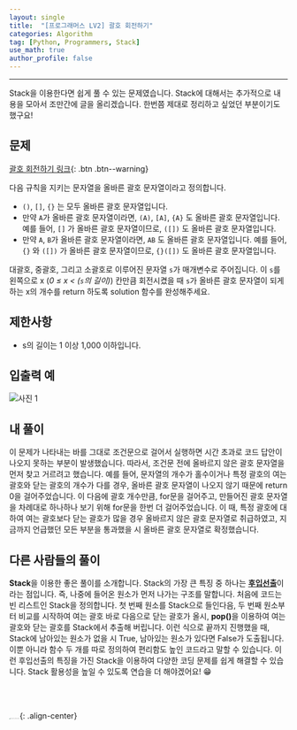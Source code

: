 ```yaml
---
layout: single
title:  "[프로그래머스 LV2] 괄호 회전하기"
categories: Algorithm
tag: [Python, Programmers, Stack]
use_math: true
author_profile: false
---
```

-----
Stack을 이용한다면 쉽게 풀 수 있는 문제였습니다. Stack에 대해서는 추가적으로 내용을 모아서 조만간에 글을 올리겠습니다. 한번쯤 제대로 정리하고 싶었던 부분이기도 했구요!

## 문제

[괄호 회전하기 링크](https://school.programmers.co.kr/learn/courses/30/lessons/76502){: .btn .btn--warning}
<br>

다음 규칙을 지키는 문자열을 올바른 괄호 문자열이라고 정의합니다.

- `()`, `[]`, `{}` 는 모두 올바른 괄호 문자열입니다.
- 만약 `A`가 올바른 괄호 문자열이라면, `(A)`, `[A]`, `{A}` 도 올바른 괄호 문자열입니다. 예를 들어, `[]` 가 올바른 괄호 문자열이므로, `([])` 도 올바른 괄호 문자열입니다.
- 만약 `A`, `B`가 올바른 괄호 문자열이라면, `AB` 도 올바른 괄호 문자열입니다. 예를 들어, `{}` 와 `([])` 가 올바른 괄호 문자열이므로, `{}([])` 도 올바른 괄호 문자열입니다.

대괄호, 중괄호, 그리고 소괄호로 이루어진 문자열 `s`가 매개변수로 주어집니다. 이 `s`를 왼쪽으로 x (*0 ≤ x < (`s`의 길이)*) 칸만큼 회전시켰을 때 `s`가 올바른 괄호 문자열이 되게 하는 x의 개수를 return 하도록 solution 함수를 완성해주세요. <br>

## 제한사항

- s의 길이는 1 이상 1,000 이하입니다.

## 입출력 예

![사진 1](https://user-images.githubusercontent.com/37182279/219043729-3da0f60e-d3f7-4822-8fde-29e81f29e910.PNG)

## 내 풀이

이 문제가 나타내는 바를 그대로 조건문으로 걸어서 실행하면 시간 초과로 코드 답안이 나오지 못하는 부분이 발생했습니다. 따라서, 조건문 전에 올바르지 않은 괄호 문자열을 먼저 찾고 거르려고 했습니다. 예를 들어, 문자열의 개수가 홀수이거나 특정 괄호의 여는 괄호와 닫는 괄호의 개수가 다를 경우, 올바른 괄호 문자열이 나오지 않기 때문에 return 0을 걸어주었습니다. 이 다음에 괄호 개수만큼, for문을 걸어주고, 만들어진 괄호 문자열을 차례대로 하나하나 보기 위해 for문을 한번 더 걸어주었습니다. 이 때, 특정 괄호에 대하여 여는 괄호보다 닫는 괄호가 많을 경우 올바르지 않은 괄호 문자열로 취급하였고, 지금까지 언급했던 모든 부분을 통과했을 시 올바른 괄호 문자열로 확정했습니다.

<script src="https://gist.github.com/WOONGSONVI/a28a9a8095fb50d9672e3b82442b9da7.js"></script>



## 다른 사람들의 풀이

<b>Stack</b>을 이용한 좋은 풀이를 소개합니다. Stack의 가장 큰 특징 중 하나는 <b><u>후입선출</u></b>이라는 점입니다. 즉, 나중에 들어온 원소가 먼저 나가는 구조를 말합니다. 처음에 코드는 빈 리스트인 Stack을 정의합니다. 첫 번째 원소를 Stack으로 들인다음, 두 번째 원소부터 비교를 시작하여 여는 괄호 바로 다음으로 닫는 괄호가 올시, <b>pop()</b>을 이용하여 여는 괄호와 닫는 괄호를 Stack에서 추출해 버립니다. 이런 식으로 끝까지 진행했을 때, Stack에 남아있는 원소가 없을 시 True, 남아있는 원소가 있다면 False가 도출됩니다. 이뿐 아니라 함수 두 개를 따로 정의하여 편리함도 높인 코드라고 말할 수 있습니다. 이런 후입선출의 특징을 가진 Stack을 이용하여 다양한 코딩 문제를 쉽게 해결할 수 있습니다. Stack 활용성을 높일 수 있도록 연습을 더 해야겠어요! 😁

<script src="https://gist.github.com/WOONGSONVI/a2698ae99e7a8a4338cf6b33912e7448.js"></script>

<br>

<br>

<img src="https://user-images.githubusercontent.com/37182279/216820587-4617a62e-0565-47f1-9ead-f4cd367572a1.png" alt="DATA_100%_LOGO_LIGHT" style="zoom:10%">{: .align-center}

<br>

<br>



